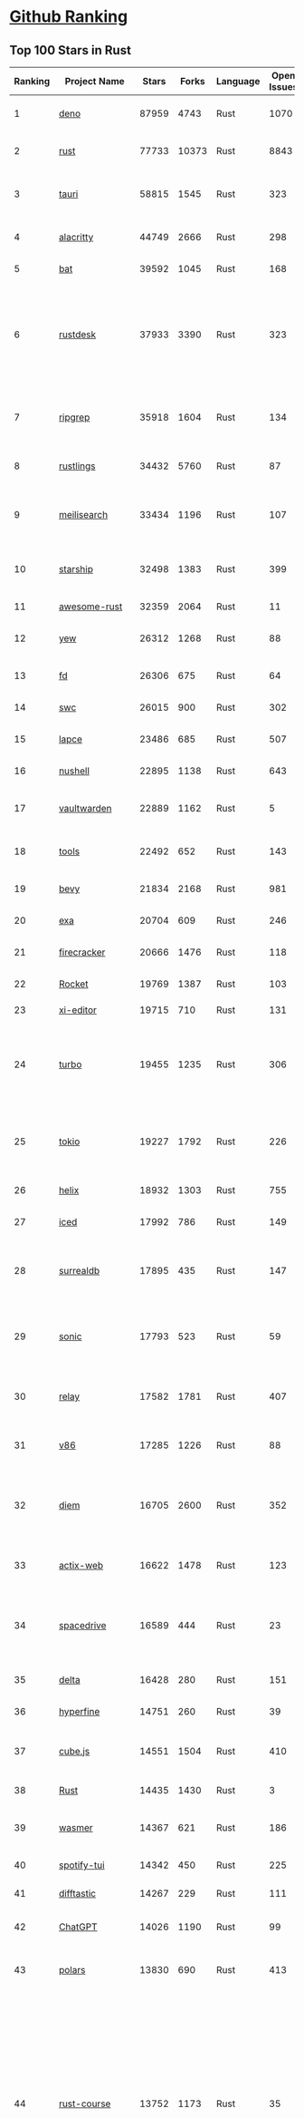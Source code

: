 [Github Ranking](../README.md)
==========

## Top 100 Stars in Rust

| Ranking | Project Name | Stars | Forks | Language | Open Issues | Description | Last Commit |
| ------- | ------------ | ----- | ----- | -------- | ----------- | ----------- | ----------- |
| 1 | [deno](https://github.com/denoland/deno) | 87959 | 4743 | Rust | 1070 | A modern runtime for JavaScript and TypeScript. | 2023-02-14T01:46:32Z |
| 2 | [rust](https://github.com/rust-lang/rust) | 77733 | 10373 | Rust | 8843 | Empowering everyone to build reliable and efficient software. | 2023-02-14T02:55:00Z |
| 3 | [tauri](https://github.com/tauri-apps/tauri) | 58815 | 1545 | Rust | 323 | Build smaller, faster, and more secure desktop applications with a web frontend. | 2023-02-13T23:40:21Z |
| 4 | [alacritty](https://github.com/alacritty/alacritty) | 44749 | 2666 | Rust | 298 | A cross-platform, OpenGL terminal emulator. | 2023-02-14T02:41:15Z |
| 5 | [bat](https://github.com/sharkdp/bat) | 39592 | 1045 | Rust | 168 | A cat(1) clone with wings. | 2023-02-13T22:08:09Z |
| 6 | [rustdesk](https://github.com/rustdesk/rustdesk) | 37933 | 3390 | Rust | 323 | Open source virtual / remote desktop infrastructure for everyone! The open source TeamViewer alternative. Display and control your PC and Android devices from anywhere at anytime. | 2023-02-13T10:44:57Z |
| 7 | [ripgrep](https://github.com/BurntSushi/ripgrep) | 35918 | 1604 | Rust | 134 | ripgrep recursively searches directories for a regex pattern while respecting your gitignore | 2023-02-12T05:46:21Z |
| 8 | [rustlings](https://github.com/rust-lang/rustlings) | 34432 | 5760 | Rust | 87 | :crab: Small exercises to get you used to reading and writing Rust code! | 2023-02-14T00:36:43Z |
| 9 | [meilisearch](https://github.com/meilisearch/meilisearch) | 33434 | 1196 | Rust | 107 | A lightning-fast search engine that fits effortlessly into your apps, websites, and workflow. | 2023-02-13T23:17:08Z |
| 10 | [starship](https://github.com/starship/starship) | 32498 | 1383 | Rust | 399 | ☄🌌️  The minimal, blazing-fast, and infinitely customizable prompt for any shell! | 2023-02-13T19:51:36Z |
| 11 | [awesome-rust](https://github.com/rust-unofficial/awesome-rust) | 32359 | 2064 | Rust | 11 | A curated list of Rust code and resources. | 2023-02-13T14:20:26Z |
| 12 | [yew](https://github.com/yewstack/yew) | 26312 | 1268 | Rust | 88 | Rust / Wasm framework for building client web apps | 2023-02-10T18:02:18Z |
| 13 | [fd](https://github.com/sharkdp/fd) | 26306 | 675 | Rust | 64 | A simple, fast and user-friendly alternative to 'find' | 2023-02-07T13:43:43Z |
| 14 | [swc](https://github.com/swc-project/swc) | 26015 | 900 | Rust | 302 | Rust-based platform for the Web | 2023-02-13T17:01:30Z |
| 15 | [lapce](https://github.com/lapce/lapce) | 23486 | 685 | Rust | 507 | Lightning-fast and Powerful Code Editor written in Rust | 2023-02-14T01:08:31Z |
| 16 | [nushell](https://github.com/nushell/nushell) | 22895 | 1138 | Rust | 643 | A new type of shell | 2023-02-13T20:14:38Z |
| 17 | [vaultwarden](https://github.com/dani-garcia/vaultwarden) | 22889 | 1162 | Rust | 5 | Unofficial Bitwarden compatible server written in Rust, formerly known as bitwarden_rs | 2023-02-13T11:39:27Z |
| 18 | [tools](https://github.com/rome/tools) | 22492 | 652 | Rust | 143 | Unified developer tools for JavaScript, TypeScript, and the web | 2023-02-13T23:18:57Z |
| 19 | [bevy](https://github.com/bevyengine/bevy) | 21834 | 2168 | Rust | 981 | A refreshingly simple data-driven game engine built in Rust | 2023-02-14T02:53:45Z |
| 20 | [exa](https://github.com/ogham/exa) | 20704 | 609 | Rust | 246 | A modern replacement for ‘ls’. | 2023-02-04T12:51:14Z |
| 21 | [firecracker](https://github.com/firecracker-microvm/firecracker) | 20666 | 1476 | Rust | 118 | Secure and fast microVMs for serverless computing. | 2023-02-13T23:55:50Z |
| 22 | [Rocket](https://github.com/SergioBenitez/Rocket) | 19769 | 1387 | Rust | 103 | A web framework for Rust. | 2023-02-13T15:21:55Z |
| 23 | [xi-editor](https://github.com/xi-editor/xi-editor) | 19715 | 710 | Rust | 131 | A modern editor with a backend written in Rust. | 2023-02-01T16:30:16Z |
| 24 | [turbo](https://github.com/vercel/turbo) | 19455 | 1235 | Rust | 306 | Incremental bundler and build system optimized for JavaScript and TypeScript, written in Rust – including Turbopack and Turborepo. | 2023-02-14T03:04:30Z |
| 25 | [tokio](https://github.com/tokio-rs/tokio) | 19227 | 1792 | Rust | 226 | A runtime for writing reliable asynchronous applications with Rust. Provides I/O, networking, scheduling, timers, ... | 2023-02-13T23:26:34Z |
| 26 | [helix](https://github.com/helix-editor/helix) | 18932 | 1303 | Rust | 755 | A post-modern modal text editor. | 2023-02-14T00:28:22Z |
| 27 | [iced](https://github.com/iced-rs/iced) | 17992 | 786 | Rust | 149 | A cross-platform GUI library for Rust, inspired by Elm | 2023-02-13T21:36:07Z |
| 28 | [surrealdb](https://github.com/surrealdb/surrealdb) | 17895 | 435 | Rust | 147 | A scalable, distributed, collaborative, document-graph database, for the realtime web | 2023-02-13T17:47:58Z |
| 29 | [sonic](https://github.com/valeriansaliou/sonic) | 17793 | 523 | Rust | 59 | 🦔 Fast, lightweight & schema-less search backend. An alternative to Elasticsearch that runs on a few MBs of RAM. | 2023-01-08T19:14:14Z |
| 30 | [relay](https://github.com/facebook/relay) | 17582 | 1781 | Rust | 407 | Relay is a JavaScript framework for building data-driven React applications. | 2023-02-12T00:14:25Z |
| 31 | [v86](https://github.com/copy/v86) | 17285 | 1226 | Rust | 88 | x86 virtualization in your browser, recompiling x86 to wasm on the fly | 2023-01-06T15:35:16Z |
| 32 | [diem](https://github.com/diem/diem) | 16705 | 2600 | Rust | 352 | Diem’s mission is to build a trusted and innovative financial network that empowers people and businesses around the world. | 2023-02-14T02:42:44Z |
| 33 | [actix-web](https://github.com/actix/actix-web) | 16622 | 1478 | Rust | 123 | Actix Web is a powerful, pragmatic, and extremely fast web framework for Rust. | 2023-02-13T23:48:09Z |
| 34 | [spacedrive](https://github.com/spacedriveapp/spacedrive) | 16589 | 444 | Rust | 23 | Spacedrive is an open source cross-platform file explorer, powered by a virtual distributed filesystem written in Rust. | 2023-02-13T14:32:23Z |
| 35 | [delta](https://github.com/dandavison/delta) | 16428 | 280 | Rust | 151 | A syntax-highlighting pager for git, diff, and grep output | 2023-02-09T06:02:53Z |
| 36 | [hyperfine](https://github.com/sharkdp/hyperfine) | 14751 | 260 | Rust | 39 | A command-line benchmarking tool | 2023-02-01T11:37:44Z |
| 37 | [cube.js](https://github.com/cube-js/cube.js) | 14551 | 1504 | Rust | 410 | 📊  Cube — The Semantic Layer for Building Data Applications | 2023-02-13T22:16:50Z |
| 38 | [Rust](https://github.com/TheAlgorithms/Rust) | 14435 | 1430 | Rust | 3 |  All Algorithms implemented in Rust  | 2023-02-13T02:09:42Z |
| 39 | [wasmer](https://github.com/wasmerio/wasmer) | 14367 | 621 | Rust | 186 | 🚀 The leading WebAssembly Runtime supporting WASI and Emscripten | 2023-02-14T00:19:05Z |
| 40 | [spotify-tui](https://github.com/Rigellute/spotify-tui) | 14342 | 450 | Rust | 225 | Spotify for the terminal written in Rust 🚀 | 2023-01-20T22:39:05Z |
| 41 | [difftastic](https://github.com/Wilfred/difftastic) | 14267 | 229 | Rust | 111 | a structural diff that understands syntax 🟥🟩 | 2023-02-12T08:45:54Z |
| 42 | [ChatGPT](https://github.com/lencx/ChatGPT) | 14026 | 1190 | Rust | 99 | 🔮 ChatGPT Desktop Application (Mac, Windows and Linux) | 2023-02-13T05:49:34Z |
| 43 | [polars](https://github.com/pola-rs/polars) | 13830 | 690 | Rust | 413 | Fast multi-threaded, hybrid-out-of-core DataFrame library in Rust \| Python \| Node.js | 2023-02-14T02:35:20Z |
| 44 | [rust-course](https://github.com/sunface/rust-course) | 13752 | 1173 | Rust | 35 | “连续六年成为全世界最受喜爱的语言，无 GC 也无需手动内存管理、极高的性能和安全性、过程/OO/函数式编程、优秀的包管理、JS 未来基石" — 工作之余的第二语言来试试 Rust 吧。<<Rust语言圣经>>拥有全面且深入的讲解、生动贴切的示例、德芙般丝滑的内容，甚至还有JS程序员关注的 WASM 和 Deno 等专题。这可能是目前最用心的 Rust 中文学习教程 / Book  | 2023-02-14T02:53:41Z |
| 45 | [coreutils](https://github.com/uutils/coreutils) | 13737 | 949 | Rust | 195 | Cross-platform Rust rewrite of the GNU coreutils | 2023-02-14T02:34:56Z |
| 46 | [RustPython](https://github.com/RustPython/RustPython) | 13580 | 919 | Rust | 229 | A Python Interpreter written in Rust | 2023-02-13T20:54:39Z |
| 47 | [egui](https://github.com/emilk/egui) | 13360 | 938 | Rust | 344 | egui: an easy-to-use immediate mode GUI in Rust that runs on both web and native | 2023-02-13T18:43:02Z |
| 48 | [anki](https://github.com/ankitects/anki) | 13208 | 1651 | Rust | 99 | Anki for desktop computers | 2023-02-13T21:35:41Z |
| 49 | [vector](https://github.com/vectordotdev/vector) | 12709 | 1006 | Rust | 1601 | A high-performance observability data pipeline. | 2023-02-14T01:08:13Z |
| 50 | [tikv](https://github.com/tikv/tikv) | 12636 | 1909 | Rust | 948 | Distributed transactional key-value database, originally created to complement TiDB | 2023-02-14T02:51:33Z |
| 51 | [navi](https://github.com/denisidoro/navi) | 12478 | 454 | Rust | 47 | An interactive cheatsheet tool for the command-line | 2022-12-21T11:06:29Z |
| 52 | [mdBook](https://github.com/rust-lang/mdBook) | 12465 | 1286 | Rust | 352 | Create book from markdown files. Like Gitbook but implemented in Rust | 2023-02-13T20:42:15Z |
| 53 | [gitui](https://github.com/extrawurst/gitui) | 12256 | 384 | Rust | 99 | Blazing 💥 fast terminal-ui for git written in rust 🦀 | 2023-02-13T20:35:20Z |
| 54 | [book](https://github.com/rust-lang/book) | 11530 | 2708 | Rust | 167 | The Rust Programming Language | 2023-02-13T19:45:30Z |
| 55 | [ruffle](https://github.com/ruffle-rs/ruffle) | 11481 | 577 | Rust | 2315 | A Flash Player emulator written in Rust | 2023-02-14T02:49:40Z |
| 56 | [wasmtime](https://github.com/bytecodealliance/wasmtime) | 11431 | 910 | Rust | 467 | A fast and secure runtime for WebAssembly | 2023-02-14T01:07:03Z |
| 57 | [rust-analyzer](https://github.com/rust-lang/rust-analyzer) | 11406 | 1167 | Rust | 1163 | A Rust compiler front-end for IDEs | 2023-02-14T01:19:58Z |
| 58 | [hyper](https://github.com/hyperium/hyper) | 11224 | 1322 | Rust | 174 | An HTTP library for Rust | 2023-02-02T14:42:13Z |
| 59 | [Pake](https://github.com/tw93/Pake) | 11013 | 809 | Rust | 6 | 🤱🏻 Turn any webpage into a desktop app with Rust.  🤱🏻 很简单的用 Rust 打包网页生成很小的桌面 App | 2023-02-14T02:24:04Z |
| 60 | [static-analysis](https://github.com/analysis-tools-dev/static-analysis) | 10884 | 1219 | Rust | 2 | ⚙️ A curated list of static analysis (SAST) tools and linters for all programming languages, config files, build tools, and more. The focus is on tools which improve code quality. | 2023-02-13T22:15:43Z |
| 61 | [tree-sitter](https://github.com/tree-sitter/tree-sitter) | 10838 | 617 | Rust | 350 | An incremental parsing system for programming tools | 2023-02-13T21:45:15Z |
| 62 | [carbonyl](https://github.com/fathyb/carbonyl) | 10834 | 245 | Rust | 28 | Chromium running inside your terminal | 2023-02-13T20:16:23Z |
| 63 | [clap](https://github.com/clap-rs/clap) | 10671 | 884 | Rust | 207 | A full featured, fast Command Line Argument Parser for Rust | 2023-02-13T04:37:14Z |
| 64 | [just](https://github.com/casey/just) | 10650 | 264 | Rust | 153 | 🤖 Just a command runner | 2023-02-09T06:18:44Z |
| 65 | [rust-raspberrypi-OS-tutorials](https://github.com/rust-embedded/rust-raspberrypi-OS-tutorials) | 10420 | 628 | Rust | 1 | :books: Learn to write an embedded OS in Rust :crab: | 2022-12-30T20:30:34Z |
| 66 | [zola](https://github.com/getzola/zola) | 10295 | 732 | Rust | 174 | A fast static site generator in a single binary with everything built-in. https://www.getzola.org | 2023-02-13T12:50:27Z |
| 67 | [fnm](https://github.com/Schniz/fnm) | 10270 | 294 | Rust | 89 | 🚀 Fast and simple Node.js version manager, built in Rust | 2023-02-13T20:07:49Z |
| 68 | [solana](https://github.com/solana-labs/solana) | 10010 | 2760 | Rust | 857 | Web-Scale Blockchain for fast, secure, scalable, decentralized apps and marketplaces. | 2023-02-14T02:48:43Z |
| 69 | [zellij](https://github.com/zellij-org/zellij) | 9982 | 307 | Rust | 377 | A terminal workspace with batteries included | 2023-02-13T17:02:12Z |
| 70 | [diesel](https://github.com/diesel-rs/diesel) | 9902 | 874 | Rust | 96 | A safe, extensible ORM and Query Builder for Rust | 2023-02-13T13:34:57Z |
| 71 | [cargo](https://github.com/rust-lang/cargo) | 9802 | 1923 | Rust | 1341 | The Rust package manager | 2023-02-13T19:16:25Z |
| 72 | [py-spy](https://github.com/benfred/py-spy) | 9713 | 347 | Rust | 94 | Sampling profiler for Python programs | 2023-02-09T02:21:20Z |
| 73 | [tui-rs](https://github.com/fdehau/tui-rs) | 9712 | 456 | Rust | 91 | Build terminal user interfaces and dashboards using Rust | 2023-02-11T17:30:31Z |
| 74 | [neovide](https://github.com/neovide/neovide) | 9526 | 375 | Rust | 336 | No Nonsense Neovim Client in Rust | 2023-02-10T14:52:01Z |
| 75 | [czkawka](https://github.com/qarmin/czkawka) | 9509 | 266 | Rust | 227 | Multi functional app to find duplicates, empty folders, similar images etc. | 2023-02-13T17:20:18Z |
| 76 | [zoxide](https://github.com/ajeetdsouza/zoxide) | 9330 | 339 | Rust | 28 | A smarter cd command. Supports all major shells. | 2023-02-13T03:42:53Z |
| 77 | [lsd](https://github.com/Peltoche/lsd) | 9178 | 305 | Rust | 93 | The next gen ls command | 2023-02-02T16:21:03Z |
| 78 | [RustScan](https://github.com/RustScan/RustScan) | 9169 | 670 | Rust | 88 | 🤖 The Modern Port Scanner 🤖 | 2023-02-04T00:43:33Z |
| 79 | [xsv](https://github.com/BurntSushi/xsv) | 9167 | 289 | Rust | 108 | A fast CSV command line toolkit written in Rust. | 2022-12-22T10:10:37Z |
| 80 | [comprehensive-rust](https://github.com/google/comprehensive-rust) | 9046 | 408 | Rust | 31 | This is the Rust course used by the Android team at Google. It provides you the material to quickly teach Rust to everyone. | 2023-02-14T01:42:58Z |
| 81 | [rust-clippy](https://github.com/rust-lang/rust-clippy) | 8928 | 1174 | Rust | 1630 | A bunch of lints to catch common mistakes and improve your Rust code. Book: https://doc.rust-lang.org/clippy/ | 2023-02-13T21:38:10Z |
| 82 | [spotifyd](https://github.com/Spotifyd/spotifyd) | 8619 | 407 | Rust | 58 | A spotify daemon | 2023-02-02T00:24:07Z |
| 83 | [axum](https://github.com/tokio-rs/axum) | 8548 | 596 | Rust | 18 | Ergonomic and modular web framework built with Tokio, Tower, and Hyper | 2023-02-13T12:07:10Z |
| 84 | [xray](https://github.com/atom-archive/xray) | 8533 | 246 | Rust | 16 | An experimental next-generation Electron-based text editor | 2019-07-22T17:46:06Z |
| 85 | [druid](https://github.com/linebender/druid) | 8518 | 541 | Rust | 257 | A data-first Rust-native UI design toolkit.  | 2023-02-11T16:27:26Z |
| 86 | [talent-plan](https://github.com/pingcap/talent-plan) | 8446 | 1116 | Rust | 96 | open source training courses about distributed database and distributed systems | 2023-01-26T16:44:49Z |
| 87 | [ruff](https://github.com/charliermarsh/ruff) | 8329 | 256 | Rust | 180 | An extremely fast Python linter, written in Rust. | 2023-02-14T03:03:50Z |
| 88 | [broot](https://github.com/Canop/broot) | 8163 | 191 | Rust | 156 | A new way to see and navigate directory trees : https://dystroy.org/broot | 2023-02-10T14:31:06Z |
| 89 | [rayon](https://github.com/rayon-rs/rayon) | 8021 | 405 | Rust | 152 | Rayon: A data parallelism library for Rust | 2023-02-02T12:28:50Z |
| 90 | [sqlx](https://github.com/launchbadge/sqlx) | 7942 | 818 | Rust | 404 | 🧰 The Rust SQL Toolkit. An async, pure Rust SQL crate featuring compile-time checked queries without a DSL. Supports PostgreSQL, MySQL, SQLite, and MSSQL. | 2023-02-12T18:17:53Z |
| 91 | [substrate](https://github.com/paritytech/substrate) | 7903 | 2517 | Rust | 998 | Substrate: The platform for blockchain innovators | 2023-02-14T02:35:58Z |
| 92 | [amethyst](https://github.com/amethyst/amethyst) | 7873 | 774 | Rust | 0 | Data-oriented and data-driven game engine written in Rust | 2021-12-06T18:23:49Z |
| 93 | [windows-rs](https://github.com/microsoft/windows-rs) | 7826 | 338 | Rust | 32 | Rust for Windows | 2023-02-10T21:33:18Z |
| 94 | [universal-android-debloater](https://github.com/0x192/universal-android-debloater) | 7824 | 459 | Rust | 187 | Cross-platform GUI written in Rust using ADB to debloat non-rooted android devices. Improve your privacy, the security and battery life of your device. | 2023-02-13T19:59:52Z |
| 95 | [nom](https://github.com/rust-bakery/nom) | 7726 | 746 | Rust | 183 | Rust parser combinator framework | 2023-02-13T22:06:18Z |
| 96 | [actix](https://github.com/actix/actix) | 7691 | 613 | Rust | 35 | Actor framework for Rust. | 2023-01-27T16:50:49Z |
| 97 | [tokei](https://github.com/XAMPPRocky/tokei) | 7690 | 397 | Rust | 92 | Count your code, quickly. | 2023-02-06T15:17:57Z |
| 98 | [warp](https://github.com/seanmonstar/warp) | 7678 | 646 | Rust | 159 | A super-easy, composable, web server framework for warp speeds. | 2023-01-30T13:41:25Z |
| 99 | [bandwhich](https://github.com/imsnif/bandwhich) | 7656 | 235 | Rust | 52 | Terminal bandwidth utilization tool | 2023-01-22T17:46:27Z |
| 100 | [tantivy](https://github.com/quickwit-oss/tantivy) | 7638 | 456 | Rust | 238 | Tantivy is a full-text search engine library inspired by Apache Lucene and written in Rust | 2023-02-14T01:30:48Z |

